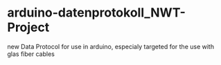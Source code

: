 # arduino-datenprotokoll_NWT-Project
new Data Protocol for use in arduino, especialy targeted for the use with glas fiber cables
